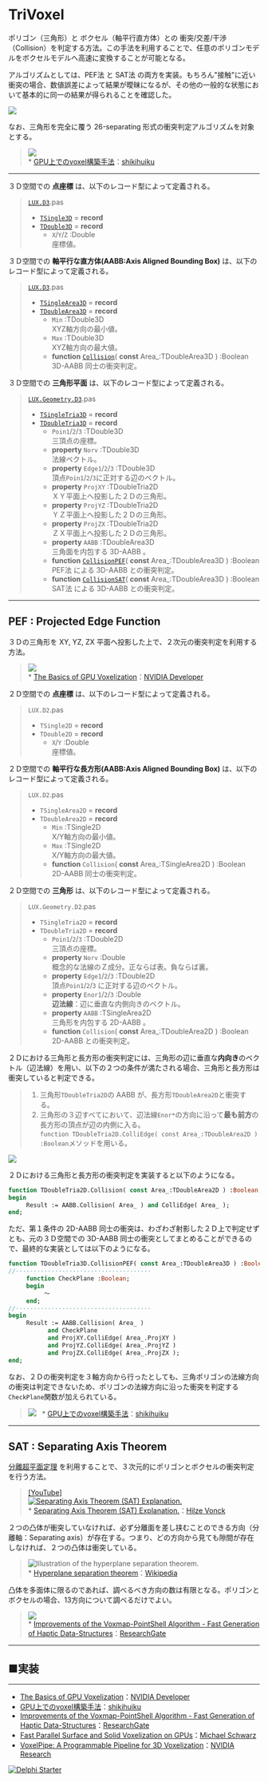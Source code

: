 ﻿# TriVoxel
ポリゴン（三角形）と ボクセル（軸平行直方体）との 衝突/交差/干渉（Collision）を判定する方法。この手法を利用することで、任意のポリゴンモデルをボクセルモデルへ高速に変換することが可能となる。

アルゴリズムとしては、PEF法 と SAT法 の両方を実装。もちろん"接触"に近い衝突の場合、数値誤差によって結果が曖昧になるが、その他の一般的な状態において基本的に同一の結果が得られることを確認した。

![](https://media.githubusercontent.com/media/LUXOPHIA/TriVoxel/master/--------/_SCREENSHOT/TriVoxel.png)

なお、三角形を完全に覆う 26-separating 形式の衝突判定アルゴリズムを対象とする。
> ![](https://shikihuiku.files.wordpress.com/2012/08/voxel_cross_tri_voxelize.png)  
> \* [GPU上でのvoxel構築手法](https://shikihuiku.wordpress.com/2012/08/02/gpu上でのvoxel構築手法/)：[shikihuiku](https://shikihuiku.wordpress.com)

----
３Ｄ空間での **点座標** は、以下のレコード型によって定義される。

> [`LUX.D3`](https://github.com/LUXOPHIA/TriVoxel/blob/master/_LIBRARY/LUXOPHIA/LUX/LUX.D3.pas).pas
> * [`TSingle3D`](https://github.com/LUXOPHIA/TriVoxel/blob/master/_LIBRARY/LUXOPHIA/LUX/LUX.D3.pas#L205) = **record**
> * [`TDouble3D`](https://github.com/LUXOPHIA/TriVoxel/blob/master/_LIBRARY/LUXOPHIA/LUX/LUX.D3.pas#L277) = **record**
>     * `X`/`Y`/`Z` :Double  
>     座標値。

３Ｄ空間での **軸平行な直方体(AABB:Axis Aligned Bounding Box)** は、以下のレコード型によって定義される。

> [`LUX.D3`](https://github.com/LUXOPHIA/TriVoxel/blob/master/_LIBRARY/LUXOPHIA/LUX/LUX.D3.pas).pas
> * [`TSingleArea3D`](https://github.com/LUXOPHIA/TriVoxel/blob/master/_LIBRARY/LUXOPHIA/LUX/LUX.D3.pas#L503) = **record**
> * [`TDoubleArea3D`](https://github.com/LUXOPHIA/TriVoxel/blob/master/_LIBRARY/LUXOPHIA/LUX/LUX.D3.pas#L555) = **record**
>     * `Min` :TDouble3D  
>     XYZ軸方向の最小値。
>     * `Max` :TDouble3D  
>     XYZ軸方向の最大値。
>     * **function** [`Collision`](https://github.com/LUXOPHIA/TriVoxel/blob/master/_LIBRARY/LUXOPHIA/LUX/LUX.D3.pas#L602)( **const** Area_:TDoubleArea3D ) :Boolean  
>     3D-AABB 同士の衝突判定。

３Ｄ空間での **三角形平面** は、以下のレコード型によって定義される。

> [`LUX.Geometry.D3`](https://github.com/LUXOPHIA/TriVoxel/blob/master/_LIBRARY/LUXOPHIA/LUX.Geometry/LUX.Geometry.D3.pas).pas
> * [`TSingleTria3D`](https://github.com/LUXOPHIA/TriVoxel/blob/master/_LIBRARY/LUXOPHIA/LUX.Geometry/LUX.Geometry.D3.pas#L80) = **record**
> * [`TDoubleTria3D`](https://github.com/LUXOPHIA/TriVoxel/blob/master/_LIBRARY/LUXOPHIA/LUX.Geometry/LUX.Geometry.D3.pas#L127) = **record**
>     * `Poin1`/`2`/`3` :TDouble3D  
> 三頂点の座標。
>     * **property** `Norv` :TDouble3D  
> 法線ベクトル。
>     * **property** `Edge1`/`2`/`3` :TDouble3D  
> 頂点`Poin1`/`2`/`3`に正対する辺のベクトル。
>     * **property** `ProjXY` :TDoubleTria2D  
> ＸＹ平面上へ投影した２Ｄの三角形。
>     * **property** `ProjYZ` :TDoubleTria2D  
> ＹＺ平面上へ投影した２Ｄの三角形。
>     * **property** `ProjZX` :TDoubleTria2D  
> ＺＸ平面上へ投影した２Ｄの三角形。
>     * **property** `AABB` :TDoubleArea3D  
> 三角面を内包する 3D-AABB 。
>     * **function** [`CollisionPEF`](https://github.com/LUXOPHIA/TriVoxel/blob/master/_LIBRARY/LUXOPHIA/LUX.Geometry/LUX.Geometry.D3.pas#L161)( **const** Area_:TDoubleArea3D ) :Boolean  
> PEF法 による 3D-AABB との衝突判定。
>     * **function** [`CollisionSAT`](https://github.com/LUXOPHIA/TriVoxel/blob/master/_LIBRARY/LUXOPHIA/LUX.Geometry/LUX.Geometry.D3.pas#L162)( **const** Area_:TDoubleArea3D ) :Boolean  
> SAT法 による 3D-AABB との衝突判定。

----
## PEF : Projected Edge Function
３Ｄの三角形を XY, YZ, ZX 平面へ投影した上で、２次元の衝突判定を利用する方法。
> ![](https://developer.nvidia.com/sites/default/files/akamai/gameworks/images/Voxelization/Voxelization_blog_fig_5.png)  
> \* [The Basics of GPU Voxelization](https://developer.nvidia.com/content/basics-gpu-voxelization)：[NVIDIA Developer](https://developer.nvidia.com)

２Ｄ空間での **点座標** は、以下のレコード型によって定義される。

> `LUX.D2`.pas
> * `TSingle2D` = **record**
> * `TDouble2D` = **record**
>     * `X`/`Y` :Double  
> 座標値。

２Ｄ空間での **軸平行な長方形(AABB:Axis Aligned Bounding Box)** は、以下のレコード型によって定義される。

> `LUX.D2`.pas
> * `TSingleArea2D` = **record**
> * `TDoubleArea2D` = **record**
>     * `Min` :TSingle2D  
> X/Y軸方向の最小値。
>     * `Max` :TSingle2D  
> X/Y軸方向の最大値。
>     * **function** `Collision`( **const** Area_:TSingleArea2D ) :Boolean  
> 2D-AABB 同士の衝突判定。

２Ｄ空間での **三角形** は、以下のレコード型によって定義される。

> `LUX.Geometry.D2`.pas
> * `TSingleTria2D` = **record**
> * `TDoubleTria2D` = **record**
>     * `Poin1`/`2`/`3` :TDouble2D  
> 三頂点の座標。
>     * **property** `Norv` :Double  
> 概念的な法線のＺ成分。正ならば表。負ならば裏。
>     * **property** `Edge1`/`2`/`3` :TDouble2D  
> 頂点`Poin1`/`2`/`3` に正対する辺のベクトル。
>     * **property** `Enor1`/`2`/`3` :Double  
> **辺法線**：辺に垂直な内側向きのベクトル。
>     * **property** `AABB` :TSingleArea2D  
> 三角形を内包する 2D-AABB 。
>     * **function** `Collision`( **const** Area_:TDoubleArea2D ) :Boolean  
> 2D-AABB との衝突判定。

２Ｄにおける三角形と長方形の衝突判定には、三角形の辺に垂直な**内向き**のベクトル（辺法線）を用い、以下の２つの条件が満たされる場合、三角形と長方形は衝突していると判定できる。

> 1. 三角形`TDoubleTria2D`の AABB が、長方形`TDoubleArea2D`と衝突する。  
> 1. 三角形の３辺すべてにおいて、辺法線`Enor*`の方向に沿って**最も前方**の長方形の頂点が辺の内側に入る。  
> `function TDoubleTria2D.ColliEdge( const Area_:TDoubleArea2D ) :Boolean`メソッドを用いる。

![](https://media.githubusercontent.com/media/LUXOPHIA/TriVoxel/master/--------/_README/Collision2D_TRI-BOX.png)  

２Ｄにおける三角形と長方形の衝突判定を実装すると以下のようになる。

```pascal
function TDoubleTria2D.Collision( const Area_:TDoubleArea2D ) :Boolean;
begin
     Result := AABB.Collision( Area_ ) and ColliEdge( Area_ );
end;
```

ただ、第１条件の 2D-AABB 同士の衝突は、わざわざ射影した２Ｄ上で判定せずとも、元の３Ｄ空間での 3D-AABB 同士の衝突としてまとめることができるので、最終的な実装としては以下のようになる。

```pascal
function TDoubleTria3D.CollisionPEF( const Area_:TDoubleArea3D ) :Boolean;
//······································
     function CheckPlane :Boolean;
     begin
          ～
     end;
//······································
begin
     Result := AABB.Collision( Area_ )
           and CheckPlane
           and ProjXY.ColliEdge( Area_.ProjXY )
           and ProjYZ.ColliEdge( Area_.ProjYZ )
           and ProjZX.ColliEdge( Area_.ProjZX );
end;
```

なお、２Ｄの衝突判定を３軸方向から行ったとしても、三角ポリゴンの法線方向の衝突は判定できないため、ポリゴンの法線方向に沿った衝突を判定する`CheckPlane`関数が加えられている。
> ![](https://shikihuiku.files.wordpress.com/2012/08/voxel_cross_plane1.png)  
> \* [GPU上でのvoxel構築手法](https://shikihuiku.wordpress.com/2012/08/02/gpu上でのvoxel構築手法/)：[shikihuiku](https://shikihuiku.wordpress.com)

----

## SAT : Separating Axis Theorem
[分離超平面定理](https://ja.wikipedia.org/wiki/分離超平面定理) を利用することで、３次元的にポリゴンとボクセルの衝突判定を行う方法。
> [[YouTube]](https://www.youtube.com)  
> [![Separating Axis Theorem (SAT) Explanation.](http://img.youtube.com/vi/Ap5eBYKlGDo/maxresdefault.jpg)](https://youtu.be/Ap5eBYKlGDo)  
> \* [Separating Axis Theorem (SAT) Explanation.](https://youtu.be/Ap5eBYKlGDo)：[Hilze Vonck](https://www.youtube.com/channel/UC8C7ncaMYnXyu-pRU0S9FLg)

２つの凸体が衝突していなければ、必ず分離面を差し挟むことのできる方向（分離軸：Separating axis）が存在する。つまり、どの方向から見ても隙間が存在しなければ、２つの凸体は衝突している。
> ![Illustration of the hyperplane separation theorem.](https://upload.wikimedia.org/wikipedia/commons/9/9b/Separating_axis_theorem2008.png)  
> \* [Hyperplane separation theorem](https://en.wikipedia.org/wiki/Hyperplane_separation_theorem)：[Wikipedia](https://en.wikipedia.org)

凸体を多面体に限るのであれば、調べるべき方向の数は有限となる。ポリゴンとボクセルの場合、13方向について調べるだけでよい。
> ![](https://www.researchgate.net/profile/Carsten_Preusche/publication/224990152/figure/fig2/AS:302767072661505@1449196703470/Figure-3-Collision-detection-between-triangle-and-voxel-using-the-Separating-Axis.png)  
> \* [Improvements of the Voxmap-PointShell Algorithm - Fast Generation of Haptic Data-Structures](https://www.researchgate.net/publication/224990152_Improvements_of_the_Voxmap-PointShell_Algorithm_-_Fast_Generation_of_Haptic_Data-Structures)：[ResearchGate](https://www.researchgate.net)

----
## ■実装



----

* [The Basics of GPU Voxelization](https://developer.nvidia.com/content/basics-gpu-voxelization)：[NVIDIA Developer](https://developer.nvidia.com)
* [GPU上でのvoxel構築手法](https://shikihuiku.wordpress.com/2012/08/02/gpu上でのvoxel構築手法/)：[shikihuiku](https://shikihuiku.wordpress.com)
* [Improvements of the Voxmap-PointShell Algorithm - Fast Generation of Haptic Data-Structures](https://www.researchgate.net/publication/224990152_Improvements_of_the_Voxmap-PointShell_Algorithm_-_Fast_Generation_of_Haptic_Data-Structures)：[ResearchGate](https://www.researchgate.net)
* [Fast Parallel Surface and Solid Voxelization on GPUs](http://research.michael-schwarz.com/publ/files/vox-siga10.pdf)：[Michael Schwarz](http://research.michael-schwarz.com)
* [VoxelPipe: A Programmable Pipeline for 3D Voxelization](http://research.nvidia.com/publication/voxelpipe-programmable-pipeline-3d-voxelization)：[NVIDIA Research](https://www.nvidia.com/en-us/research/)

[![Delphi Starter](http://img.en25.com/EloquaImages/clients/Embarcadero/%7B063f1eec-64a6-4c19-840f-9b59d407c914%7D_dx-starter-bn159.png)](https://www.embarcadero.com/jp/products/delphi/starter)
